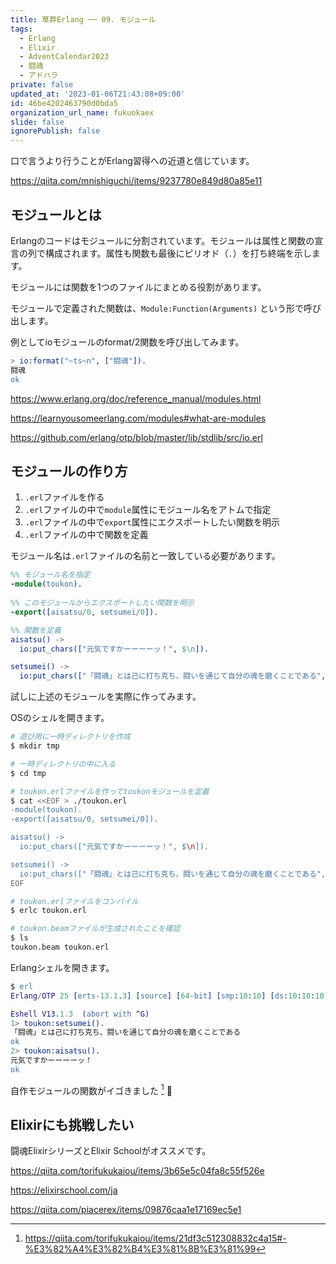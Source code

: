 ```yaml
---
title: 草莽Erlang ── 09. モジュール
tags:
  - Erlang
  - Elixir
  - AdventCalendar2023
  - 闘魂
  - アドハラ
private: false
updated_at: '2023-01-06T21:43:08+09:00'
id: 46be4202463790d0bda5
organization_url_name: fukuokaex
slide: false
ignorePublish: false
---
```

口で言うより行うことがErlang習得への近道と信じています。

https://qiita.com/mnishiguchi/items/9237780e849d80a85e11

## モジュールとは

Erlangのコードはモジュールに分割されています。モジュールは属性と関数の宣言の列で構成されます。属性も関数も最後にピリオド（`.`）を打ち終端を示します。

モジュールには関数を1つのファイルにまとめる役割があります。

モジュールで定義された関数は、`Module:Function(Arguments)` という形で呼び出します。

例としてioモジュールのformat/2関数を呼び出してみます。

```erlang
> io:format("~ts~n", ["闘魂"]).
闘魂
ok
```

https://www.erlang.org/doc/reference_manual/modules.html

https://learnyousomeerlang.com/modules#what-are-modules 

https://github.com/erlang/otp/blob/master/lib/stdlib/src/io.erl

## モジュールの作り方

1. `.erl`ファイルを作る
1. `.erl`ファイルの中で`module`属性にモジュール名をアトムで指定
1. `.erl`ファイルの中で`export`属性にエクスポートしたい関数を明示
1. `.erl`ファイルの中で関数を定義

モジュール名は`.erl`ファイルの名前と一致している必要があります。

```erlang
%% モジュール名を指定
-module(toukon).  
 
%% このモジュールからエクスポートしたい関数を明示              
-export([aisatsu/0, setsumei/0]). 

%% 関数を定義
aisatsu() -> 
  io:put_chars(["元気ですかーーーーッ！", $\n]).

setsumei() -> 
  io:put_chars(["「闘魂」とは己に打ち克ち、闘いを通じて自分の魂を磨くことである", $\n]).

```

試しに上述のモジュールを実際に作ってみます。

OSのシェルを開きます。

```bash
# 遊び用に一時ディレクトリを作成
$ mkdir tmp

# 一時ディレクトリの中に入る
$ cd tmp

# toukon.erlファイルを作ってtoukonモジュールを定義
$ cat <<EOF > ./toukon.erl
-module(toukon).  
-export([aisatsu/0, setsumei/0]). 

aisatsu() -> 
  io:put_chars(["元気ですかーーーーッ！", $\n]).

setsumei() -> 
  io:put_chars(["「闘魂」とは己に打ち克ち、闘いを通じて自分の魂を磨くことである", $\n]).
EOF

# toukon.erlファイルをコンパイル
$ erlc toukon.erl

# toukon.beamファイルが生成されたことを確認
$ ls
toukon.beam toukon.erl
```

Erlangシェルを開きます。

```erlang
$ erl
Erlang/OTP 25 [erts-13.1.3] [source] [64-bit] [smp:10:10] [ds:10:10:10] [async-threads:1] [jit] [dtrace]

Eshell V13.1.3  (abort with ^G)
1> toukon:setsumei().
「闘魂」とは己に打ち克ち、闘いを通じて自分の魂を磨くことである
ok
2> toukon:aisatsu().
元気ですかーーーーッ！
ok
```

自作モジュールの関数がイゴきました [^1] :tada:

## Elixirにも挑戦したい

闘魂ElixirシリーズとElixir Schoolがオススメです。

https://qiita.com/torifukukaiou/items/3b65e5c04fa8c55f526e

https://elixirschool.com/ja

https://qiita.com/piacerex/items/09876caa1e17169ec5e1

[^1]: https://qiita.com/torifukukaiou/items/21df3c512308832c4a15#-%E3%82%A4%E3%82%B4%E3%81%8B%E3%81%99
